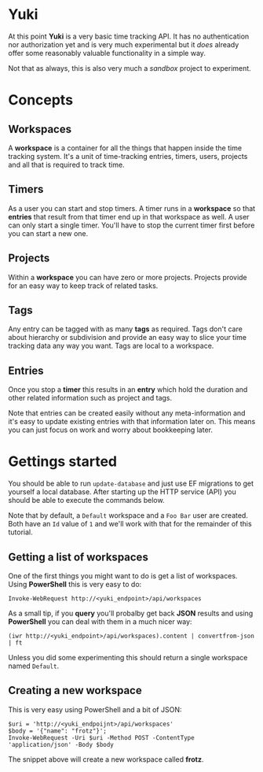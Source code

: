 # Yuki
At this point **Yuki** is a very basic time tracking API. It has no authentication nor authorization yet and is very much experimental but it *does* already offer some reasonably valuable functionality in a simple way.

Not that as always, this is also very much a *sandbox* project to experiment.

# Concepts
## Workspaces
A **workspace** is a container for all the things that happen inside the time tracking system. It's a unit of time-tracking entries, timers, users, projects and all that is required to track time.

## Timers
As a user you can start and stop timers. A timer runs in a **workspace** so that **entries** that result from that timer end up in that workspace as well. A user can only start a single timer. You'll have to stop the current timer first before you can start a new one.

## Projects
Within a **workspace** you can have zero or more projects. Projects provide for an easy way to keep track of related tasks.

## Tags
Any entry can be tagged with as many **tags** as required. Tags don't care about hierarchy or subdivision and provide an easy way to slice your time tracking data any way you want. Tags are local to a workspace.

## Entries
Once you stop a **timer** this results in an **entry** which hold the duration and other related information such as project and tags.

Note that entries can be created easily without any meta-information and it's easy to update existing entries with that information later on. This means you can just focus on work and worry about bookkeeping later.

# Gettings started
You should be able to run `update-database` and just use EF migrations to get yourself a local database. After starting up the HTTP service (API) you should be able to execute the commands below. 

Note that by default, a `Default` workspace and a `Foo Bar` user are created. Both have an `Id` value of `1` and we'll work with that for the remainder of this tutorial.

## Getting a list of workspaces
One of the first things you might want to do is get a list of workspaces. Using **PowerShell** this is very easy to do:

    Invoke-WebRequest http://<yuki_endpoint>/api/workspaces

As a small tip, if you **query** you'll probalby get back **JSON** results and using **PowerShell** you can deal with them in a much nicer way:

    (iwr http://<yuki_endpoint>/api/workspaces).content | convertfrom-json | ft

Unless you did some experimenting this should return a single workspace named `Default`.

## Creating a new workspace
This is very easy using PowerShell and a bit of JSON:

    $uri = 'http://<yuki_endpoijnt>/api/workspaces'
    $body = '{"name": "frotz"}';
    Invoke-WebRequest -Uri $uri -Method POST -ContentType 'application/json' -Body $body

The snippet above will create a new workspace called **frotz**.